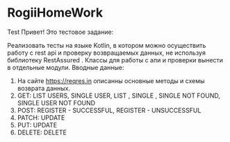 # RogiiHomeWork
Test
Привет! Это тестовое задание:

Реализовать тесты на языке Kotlin, в котором можно осуществить работу с rest api и проверку возвращаемых данных, не используя библиотеку RestAssured . Классы для работы с апи и проверки вынести в отдельные модули.
Вводные данные:
 1. На сайте https://reqres.in описанны основные методы и схемы возврата данных.
 2. GET: LIST USERS, SINGLE USER, LIST <RESOURCE>, SINGLE <RESOURCE>, SINGLE <RESOURCE> NOT FOUND, SINGLE USER NOT FOUND
 3. POST: REGISTER - SUCCESSFUL, REGISTER - UNSUCCESSFUL
 4. PATCH: UPDATE
 5. PUT: UPDATE
 6. DELETE: DELETE
